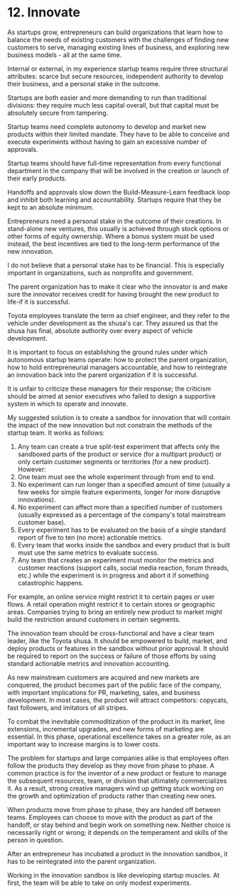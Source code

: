 # 12. Innovate
As startups grow, entrepreneurs can build organizations that learn how to balance the needs of existing customers with the challenges of finding new customers to serve, managing existing lines of business, and exploring new business models -  all at the same time.

Internal or external, in my experience startup teams require three structural attributes: scarce but secure resources, independent authority to develop their business, and a personal stake in the outcome.

Startups are both easier and more demanding to run than traditional divisions: they require much less capital overall, but that capital must be absolutely secure from tampering.

Startup teams need complete autonomy to develop and market new products within their limited mandate. They have to be able to conceive and execute experiments without having to gain an excessive number of approvals.

Startup teams should have full-time representation from every functional department in the company that will be involved in the creation or launch of their early products.

Handoffs and approvals slow down the Build-Measure-Learn feedback loop and inhibit both learning and accountability. Startups require that they be kept to an absolute minimum.

Entrepreneurs need a personal stake in the outcome of their creations. In stand-alone new ventures, this usually is achieved through stock options or other forms of equity ownership. Where a bonus system must be used instead, the best incentives are tied to the long-term performance of the new innovation.

I do not believe that a personal stake has to be financial. This is especially important in organizations, such as nonprofits and government. 

The parent organization has to make it clear who the innovator is and make sure the innovator receives credit for having brought the new product to life-if it is successful.

Toyota employees translate the term as chief engineer, and they refer to the vehicle under development as the shusa's car. They assured us that the shusa has final, absolute authority over every aspect of vehicle development.

It is important to focus on establishing the ground rules under which autonomous startup teams operate: how to protect the parent organization, how to hold entrepreneurial managers accountable, and how to reintegrate an innovation back into the parent organization if it is successful.

It is unfair to criticize these managers for their response; the criticism should be aimed at senior executives who failed to design a supportive system in which to operate and innovate.

My suggested solution is to create a sandbox for innovation that will contain the impact of the new innovation but not constrain the methods of the startup team. It works as follows:
1. Any team can create a true split-test experiment that affects only the sandboxed parts of the product or service (for a multipart product) or only certain customer segments or territories (for a new product). However:
2. One team must see the whole experiment through from end to end.
3. No experiment can run longer than a specified amount of time (usually a few weeks for simple feature experiments, longer for more disruptive innovations).
4. No experiment can affect more than a specified number of customers (usually expressed as a percentage of the company's total mainstream customer base).
5. Every experiment has to be evaluated on the basis of a single standard report of five to ten (no more) actionable metrics.
6. Every team that works inside the sandbox and every product that is built must use the same metrics to evaluate success.
7. Any team that creates an experiment must monitor the metrics and customer reactions (support calls, social media reaction, forum threads, etc.) while the experiment is in progress and abort it if something catastrophic happens.

For example, an online service might restrict it to certain pages or user flows. A retail operation might restrict it to certain stores or geographic areas. Companies trying to bring an entirely new product to market might build the restriction around customers in certain segments.

The innovation team should be cross-functional and have a clear team leader, like the Toyota shusa. It should be empowered to build, market, and deploy products or features in the sandbox without prior approval. It should be required to report on the success or failure of those efforts by using standard actionable metrics and innovation accounting.

As new mainstream customers are acquired and new markets are conquered, the product becomes part of the public face of the company, with important implications for PR, marketing, sales, and business development. In most cases, the product will attract competitors: copycats, fast followers, and imitators of all stripes.

To combat the inevitable commoditization of the product in its market, line extensions, incremental upgrades, and new forms of marketing are essential.
In this phase, operational excellence takes on a greater role, as an important way to increase margins is to lower costs.

The problem for startups and large companies alike is that employees often follow the products they develop as they move from phase to phase. A common practice is for the inventor of a new product or feature to manage the subsequent resources, team, or division that ultimately commercializes it. As a result, strong creative managers wind up getting stuck working on the growth and optimization of products rather than creating new ones.

When products move from phase to phase, they are handed off between teams. Employees can choose to move with the product as part of the handoff, or stay behind and begin work on something new. Neither choice is necessarily right or wrong; it depends on the temperament and skills of the person in question.

After an entrepreneur has incubated a product in the innovation sandbox, it has to be reintegrated into the parent organization.

Working in the innovation sandbox is like developing startup muscles. At first, the team will be able to take on only modest experiments.















